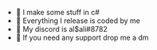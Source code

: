 - 👋 I make some stuff in c#
- 👀 Everything I release is coded by me
- 🌱 My discord is al$ali#8782
- 💞️ If you need any support drop me a dm
